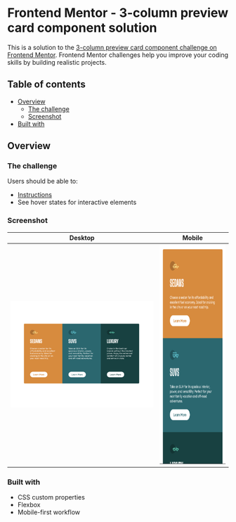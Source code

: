 # Frontend Mentor - 3-column preview card component solution

This is a solution to the [3-column preview card component challenge on Frontend Mentor](https://www.frontendmentor.io/challenges/3column-preview-card-component-pH92eAR2-). Frontend Mentor challenges help you improve your coding skills by building realistic projects. 

## Table of contents

- [Overview](#overview)
  - [The challenge](#the-challenge)
  - [Screenshot](#screenshot)
- [Built with](#built-with)


## Overview

### The challenge

Users should be able to:

- [Instructions](instructions.md)
- See hover states for interactive elements

### Screenshot

Desktop            |  Mobile
:-------------------------:|:-------------------------:
<img src="./solution/desktop.png" width="600"> |  <img src="./solution/mobile.png" height="500">


### Built with
- CSS custom properties
- Flexbox
- Mobile-first workflow

